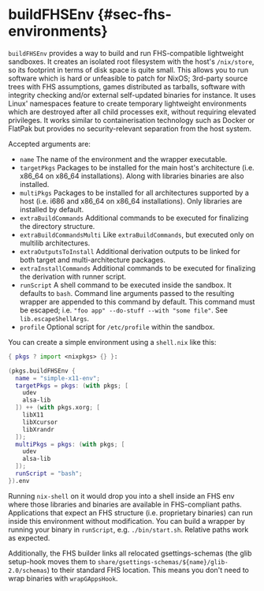 # buildFHSEnv {#sec-fhs-environments}

`buildFHSEnv` provides a way to build and run FHS-compatible lightweight sandboxes. It creates an isolated root filesystem with the host's `/nix/store`, so its footprint in terms of disk space is quite small. This allows you to run software which is hard or unfeasible to patch for NixOS; 3rd-party source trees with FHS assumptions, games distributed as tarballs, software with integrity checking and/or external self-updated binaries for instance.
It uses Linux' namespaces feature to create temporary lightweight environments which are destroyed after all child processes exit, without requiring elevated privileges. It works similar to containerisation technology such as Docker or FlatPak but provides no security-relevant separation from the host system.

Accepted arguments are:

- `name`
        The name of the environment and the wrapper executable.
- `targetPkgs`
        Packages to be installed for the main host's architecture (i.e. x86_64 on x86_64 installations). Along with libraries binaries are also installed.
- `multiPkgs`
        Packages to be installed for all architectures supported by a host (i.e. i686 and x86_64 on x86_64 installations). Only libraries are installed by default.
- `extraBuildCommands`
        Additional commands to be executed for finalizing the directory structure.
- `extraBuildCommandsMulti`
        Like `extraBuildCommands`, but executed only on multilib architectures.
- `extraOutputsToInstall`
        Additional derivation outputs to be linked for both target and multi-architecture packages.
- `extraInstallCommands`
        Additional commands to be executed for finalizing the derivation with runner script.
- `runScript`
        A shell command to be executed inside the sandbox. It defaults to `bash`. Command line arguments passed to the resulting wrapper are appended to this command by default.
        This command must be escaped; i.e. `"foo app" --do-stuff --with "some file"`. See `lib.escapeShellArgs`.
- `profile`
        Optional script for `/etc/profile` within the sandbox.

You can create a simple environment using a `shell.nix` like this:

```nix
{ pkgs ? import <nixpkgs> {} }:

(pkgs.buildFHSEnv {
  name = "simple-x11-env";
  targetPkgs = pkgs: (with pkgs; [
    udev
    alsa-lib
  ]) ++ (with pkgs.xorg; [
    libX11
    libXcursor
    libXrandr
  ]);
  multiPkgs = pkgs: (with pkgs; [
    udev
    alsa-lib
  ]);
  runScript = "bash";
}).env
```

Running `nix-shell` on it would drop you into a shell inside an FHS env where those libraries and binaries are available in FHS-compliant paths. Applications that expect an FHS structure (i.e. proprietary binaries) can run inside this environment without modification.
You can build a wrapper by running your binary in `runScript`, e.g. `./bin/start.sh`. Relative paths work as expected.

Additionally, the FHS builder links all relocated gsettings-schemas (the glib setup-hook moves them to `share/gsettings-schemas/${name}/glib-2.0/schemas`) to their standard FHS location. This means you don't need to wrap binaries with `wrapGAppsHook`.
